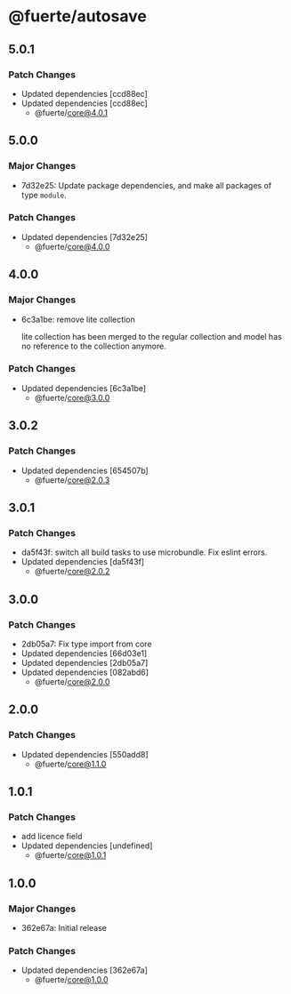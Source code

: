 # @fuerte/autosave

## 5.0.1

### Patch Changes

- Updated dependencies [ccd88ec]
- Updated dependencies [ccd88ec]
  - @fuerte/core@4.0.1

## 5.0.0

### Major Changes

- 7d32e25: Update package dependencies, and make all packages of type `module`.

### Patch Changes

- Updated dependencies [7d32e25]
  - @fuerte/core@4.0.0

## 4.0.0

### Major Changes

- 6c3a1be: remove lite collection

  lite collection has been merged to the regular collection and model has no reference to the collection anymore.

### Patch Changes

- Updated dependencies [6c3a1be]
  - @fuerte/core@3.0.0

## 3.0.2

### Patch Changes

- Updated dependencies [654507b]
  - @fuerte/core@2.0.3

## 3.0.1

### Patch Changes

- da5f43f: switch all build tasks to use microbundle.
  Fix eslint errors.
- Updated dependencies [da5f43f]
  - @fuerte/core@2.0.2

## 3.0.0

### Patch Changes

- 2db05a7: Fix type import from core
- Updated dependencies [66d03e1]
- Updated dependencies [2db05a7]
- Updated dependencies [082abd6]
  - @fuerte/core@2.0.0

## 2.0.0

### Patch Changes

- Updated dependencies [550add8]
  - @fuerte/core@1.1.0

## 1.0.1

### Patch Changes

- add licence field
- Updated dependencies [undefined]
  - @fuerte/core@1.0.1

## 1.0.0

### Major Changes

- 362e67a: Initial release

### Patch Changes

- Updated dependencies [362e67a]
  - @fuerte/core@1.0.0
